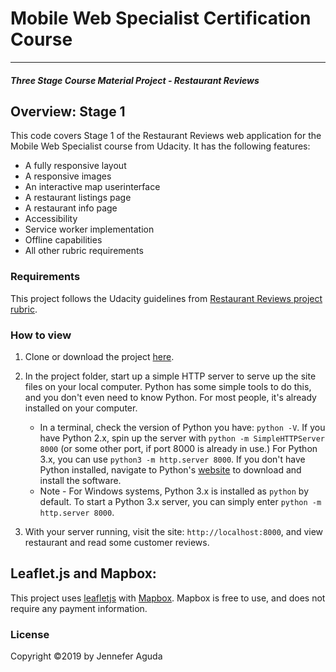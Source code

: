 # Mobile Web Specialist Certification Course
---
#### _Three Stage Course Material Project - Restaurant Reviews_

## Overview: Stage 1

This code covers Stage 1 of the Restaurant Reviews web application for the Mobile Web Specialist course from Udacity. It has the following features:
* A fully responsive layout
* A responsive images
* An interactive map userinterface
* A restaurant listings page
* A restaurant info page
* Accessibility
* Service worker implementation
* Offline capabilities
* All other rubric requirements
    
### Requirements

This project follows the Udacity guidelines from [Restaurant Reviews project rubric](https://review.udacity.com/#!/rubrics/1090/view). 

### How to view
1. Clone or download the project [here](https://github.com/jenneferaguda/mws-restaurant-stage-1).
2. In the project folder, start up a simple HTTP server to serve up the site files on your local computer. Python has some simple tools to do this, and you don't even need to know Python. For most people, it's already installed on your computer.

    * In a terminal, check the version of Python you have: `python -V`. If you have Python 2.x, spin up the server with `python -m SimpleHTTPServer 8000` (or some other port, if port 8000 is already in use.) For Python 3.x, you can use `python3 -m http.server 8000`. If you don't have Python installed, navigate to Python's [website](https://www.python.org/) to download and install the software.
    * Note -  For Windows systems, Python 3.x is installed as `python` by default. To start a Python 3.x server, you can simply enter `python -m http.server 8000`.
3. With your server running, visit the site: `http://localhost:8000`, and view restaurant and read some customer reviews.

## Leaflet.js and Mapbox:

This project uses [leafletjs](https://leafletjs.com/) with [Mapbox](https://www.mapbox.com/). Mapbox is free to use, and does not require any payment information.

### License
Copyright ©2019 by Jennefer Aguda